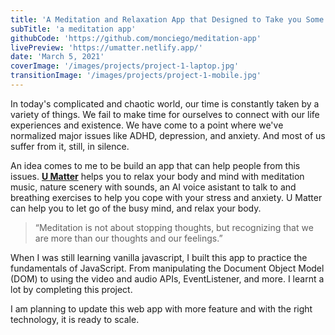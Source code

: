 ```yaml
---
title: 'A Meditation and Relaxation App that Designed to Take you Some Moment to Relax and Breathe.'
subTitle: 'a meditation app'
githubCode: 'https://github.com/monciego/meditation-app'
livePreview: 'https://umatter.netlify.app/'
date: 'March 5, 2021'
coverImage: '/images/projects/project-1-laptop.jpg'
transitionImage: '/images/projects/project-1-mobile.jpg'
---
```


In today's complicated and chaotic world, our time is constantly taken by a variety of things. We fail to make time for ourselves to connect with our life experiences and existence. We have come to a point where we've normalized major issues like ADHD, depression, and anxiety. And most of us suffer from it, still, in silence.

An idea comes to me to be build an app that can help people from this issues. **[U Matter](https://umatter.netlify.app/)** helps you to relax your body and mind with meditation music, nature scenery with sounds, an AI voice asistant to talk to and breathing exercises to help you cope with your stress and anxiety. U Matter can help you to let go of the busy mind, and relax your body.

> “Meditation is not about stopping thoughts, but recognizing that we are more than our thoughts and our feelings.”

When I was still learning vanilla javascript, I built this app to practice the fundamentals of JavaScript. From manipulating the Document Object Model (DOM) to using the video and audio APIs, EventListener, and more. I learnt a lot by completing this project.

I am planning to update this web app with more feature and with the right technology, it is ready to scale.
